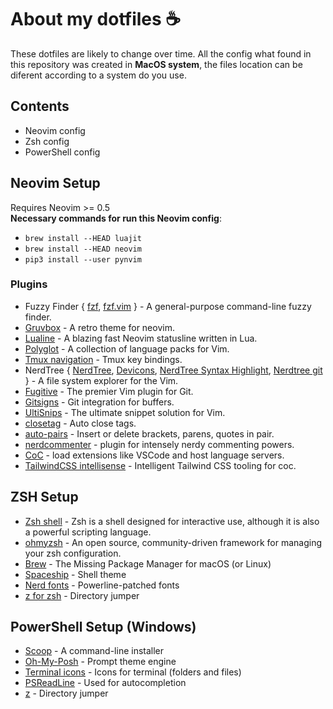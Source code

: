 # About my dotfiles ☕️

These dotfiles are likely to change over time. All the config what found in this repository was created in **MacOS system**, the files location can be diferent according to a system do you use.

## Contents

- Neovim config
- Zsh config
- PowerShell config

## Neovim Setup
Requires Neovim >= 0.5 </br>
**Necessary commands for run this Neovim config**:

- `brew install --HEAD luajit`
- `brew install --HEAD neovim`
- `pip3 install --user pynvim`

### Plugins

- Fuzzy Finder {
		 [fzf](https://github.com/junegunn/fzf),
		 [fzf.vim](https://github.com/junegunn/fzf.vim)
  } - A general-purpose command-line fuzzy finder. <br>
- [Gruvbox](https://github.com/morhetz/gruvbox) - A retro theme for neovim.<br>
- [Lualine](https://github.com/nvim-lualine/lualine.nvim) - A blazing fast Neovim statusline written in Lua.<br>
- [Polyglot](https://github.com/sheerun/vim-polyglot) - A collection of language packs for Vim.<br>
- [Tmux navigation](https://github.com/alexghergh/nvim-tmux-navigation) - Tmux key bindings.<br>
- NerdTree {
		 [NerdTree](https://github.com/preservim/nerdtree),
		 [Devicons](https://github.com/ryanoasis/vim-devicons),
		 [NerdTree Syntax Highlight](https://github.com/tiagofumo/vim-nerdtree-syntax-highlight),
		 [Nerdtree git](https://github.com/Xuyuanp/nerdtree-git-plugin)
  } - A file system explorer for the Vim. <br>
- [Fugitive](https://github.com/tpope/vim-fugitive) - The premier Vim plugin for Git.<br>
- [Gitsigns](https://github.com/lewis6991/gitsigns.nvim) - Git integration for buffers.<br>
- [UltiSnips](https://github.com/sirver/UltiSnips) - The ultimate snippet solution for Vim.<br>
- [closetag](https://github.com/alvan/vim-closetag) - Auto close tags. <br>
- [auto-pairs](https://github.com/jiangmiao/auto-pairs) - Insert or delete brackets, parens, quotes in pair.<br>
- [nerdcommenter](https://github.com/preservim/nerdcommenter) - plugin for intensely nerdy commenting powers.<br>
- [CoC](https://github.com/neoclide/coc.nvim) - load extensions like VSCode and host language servers.<br>
- [TailwindCSS intellisense](https://github.com/yaegassy/coc-tailwindcss3) - Intelligent Tailwind CSS tooling for coc. <br>

## ZSH Setup

- [Zsh shell](https://www.zsh.org/) - Zsh is a shell designed for interactive use, although it is also a powerful scripting language.<br>
- [ohmyzsh](https://github.com/ohmyzsh/ohmyzsh) - An open source, community-driven framework for managing your zsh configuration.<br>
- [Brew](https://brew.sh/) - The Missing Package Manager for macOS (or Linux)<br>
- [Spaceship](https://github.com/spaceship-prompt/spaceship-prompt) - Shell theme<br>
- [Nerd fonts](https://github.com/ryanoasis/nerd-fonts) - Powerline-patched fonts<br>
- [z for zsh](https://github.com/agkozak/zsh-z) - Directory jumper<br>

## PowerShell Setup (Windows)

- [Scoop](https://scoop.sh/) - A command-line installer<br>
- [Oh-My-Posh](https://ohmyposh.dev/) - Prompt theme engine<br>
- [Terminal icons](https://github.com/devblackops/Terminal-Icons) - Icons for terminal (folders and files)<br>
- [PSReadLine](https://github.com/PowerShell/PSReadLine) - Used for autocompletion<br>
- [z](https://www.powershellgallery.com/packages/z/1.1.9) - Directory jumper<br>
